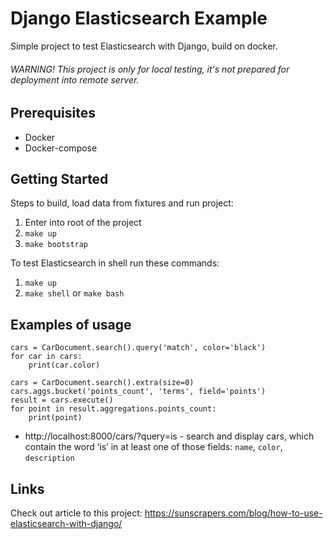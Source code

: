 # Django Elasticsearch Example

Simple project to test Elasticsearch with Django, build on docker.

###### WARNING! This project is only for local testing, it's not prepared for deployment into remote server.

## Prerequisites

- Docker
- Docker-compose

## Getting Started

Steps to build, load data from fixtures and run project:

1. Enter into root of the project
2. `make up`
3. `make bootstrap`

To test Elasticsearch in shell run these commands:

1. `make up`
2. `make shell` or `make bash`

## Examples of usage

```
cars = CarDocument.search().query('match', color='black')
for car in cars:
    print(car.color)

cars = CarDocument.search().extra(size=0)
cars.aggs.bucket('points_count', 'terms', field='points')
result = cars.execute()
for point in result.aggregations.points_count:
    print(point)
```

- http://localhost:8000/cars/?query=is - search and display cars, which contain the word ‘is’ in at least one of those fields: `name`, `color`, `description`

## Links

Check out article to this project:
https://sunscrapers.com/blog/how-to-use-elasticsearch-with-django/
